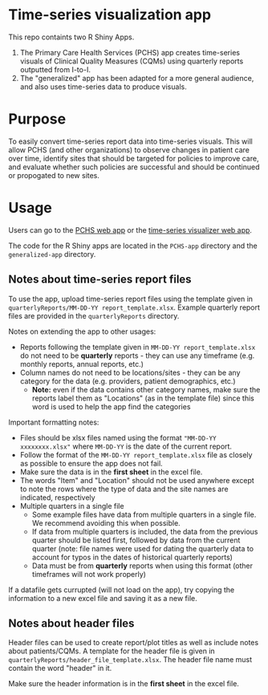 # Time-series visualization app

This repo containts two R Shiny Apps. 

1. The Primary Care Health Services (PCHS) app creates time-series visuals of Clinical Quality Measures (CQMs) using quarterly reports outputted from I-to-I. 
1. The "generalized" app has been adapted for a more general audience, and also uses time-series data to produce visuals. 


# Purpose

To easily convert time-series report data into time-series visuals. This will allow PCHS (and other organizations) to observe changes in patient care over time, identify sites that should be targeted for policies to improve care, and evaluate whether such policies are successful and should be continued or propogated to new sites. 

# Usage

Users can go to the [PCHS web app](http://mayalapp.shinyapps.io/PCHS-cancer-screening-report-generator) or the [time-series visualizer web app](https://mayalapp.shinyapps.io/time-series-visualizer/). 

The code for the R Shiny apps are located in the `PCHS-app` directory and the `generalized-app` directory. 

## Notes about time-series report files

To use the app, upload time-series report files using the template given in `quarterlyReports/MM-DD-YY report_template.xlsx`. Example quarterly report files are provided in the `quarterlyReports` directory. 

Notes on extending the app to other usages: 
- Reports following the template given in `MM-DD-YY report_template.xlsx` do not need to be **quarterly** reports - they can use any timeframe (e.g. monthly reports, annual reports, etc.)
- Column names do not need to be locations/sites - they can be any category for the data (e.g. providers, patient demographics, etc.)
     - **Note:** even if the data contains other category names, make sure the reports label them as "Locations" (as in the template file) since this word is used to help the app find the categories

Important formatting notes: 
- Files should be xlsx files named using the format `"MM-DD-YY xxxxxxxx.xlsx"` where `MM-DD-YY` is the date of the current report. 
- Follow the format of the `MM-DD-YY report_template.xlsx` file as closely as possible to ensure the app does not fail. 
- Make sure the data is in the **first sheet** in the excel file. 
- The words "Item" and "Location" should not be used anywhere except to note the rows where the type of data and the site names are indicated, respectively
- Multiple quarters in a single file
    - Some example files have data from multiple quarters in a single file. We recommend avoiding this when possible. 
    - If data from multiple quarters is included, the data from the previous quarter should be listed first, followed by data from the current quarter (note: file names were used for dating the quarterly data to account for typos in the dates of historical quarterly reports) 
    - Data must be from **quarterly** reports when using this format (other timeframes will not work properly)


If a datafile gets currupted (will not load on the app), try copying the information to a new excel file and saving it as a new file. 


## Notes about header files 

Header files can be used to create report/plot titles as well as include notes about patients/CQMs. A template for the header file is given in  `quarterlyReports/header_file_template.xlsx`. The header file name must contain the word "header" in it. 

Make sure the header information is in the **first sheet** in the excel file. 


